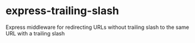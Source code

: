 # express-trailing-slash
Express middleware for redirecting URLs without trailing slash to the same URL with a trailing slash
